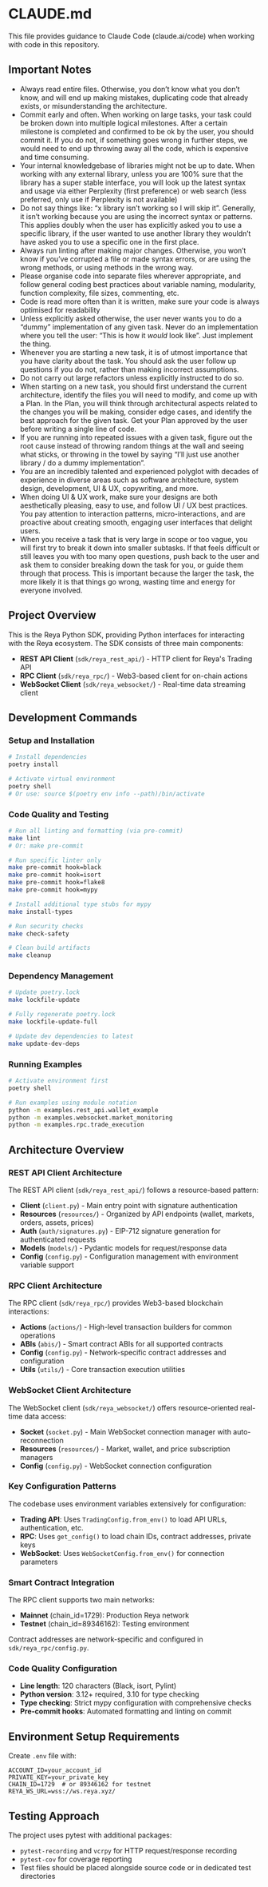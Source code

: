 # CLAUDE.md

This file provides guidance to Claude Code (claude.ai/code) when working with code in this repository.

## Important Notes
* Always read entire files. Otherwise, you don’t know what you don’t know, and will end up making mistakes, duplicating code that already exists, or misunderstanding the architecture.
* Commit early and often. When working on large tasks, your task could be broken down into multiple logical milestones. After a certain milestone is completed and confirmed to be ok by the user, you should commit it. If you do not, if something goes wrong in further steps, we would need to end up throwing away all the code, which is expensive and time consuming.
* Your internal knowledgebase of libraries might not be up to date. When working with any external library, unless you are 100% sure that the library has a super stable interface, you will look up the latest syntax and usage via either Perplexity (first preference) or web search (less preferred, only use if Perplexity is not available)
* Do not say things like: “x library isn’t working so I will skip it”. Generally, it isn’t working because you are using the incorrect syntax or patterns. This applies doubly when the user has explicitly asked you to use a specific library, if the user wanted to use another library they wouldn’t have asked you to use a specific one in the first place.
* Always run linting after making major changes. Otherwise, you won’t know if you’ve corrupted a file or made syntax errors, or are using the wrong methods, or using methods in the wrong way.
* Please organise code into separate files wherever appropriate, and follow general coding best practices about variable naming, modularity, function complexity, file sizes, commenting, etc.
* Code is read more often than it is written, make sure your code is always optimised for readability
* Unless explicitly asked otherwise, the user never wants you to do a “dummy” implementation of any given task. Never do an implementation where you tell the user: “This is how it *would* look like”. Just implement the thing.
* Whenever you are starting a new task, it is of utmost importance that you have clarity about the task. You should ask the user follow up questions if you do not, rather than making incorrect assumptions.
* Do not carry out large refactors unless explicitly instructed to do so.
* When starting on a new task, you should first understand the current architecture, identify the files you will need to modify, and come up with a Plan. In the Plan, you will think through architectural aspects related to the changes you will be making, consider edge cases, and identify the best approach for the given task. Get your Plan approved by the user before writing a single line of code.
* If you are running into repeated issues with a given task, figure out the root cause instead of throwing random things at the wall and seeing what sticks, or throwing in the towel by saying “I’ll just use another library / do a dummy implementation”.
* You are an incredibly talented and experienced polyglot with decades of experience in diverse areas such as software architecture, system design, development, UI & UX, copywriting, and more.
* When doing UI & UX work, make sure your designs are both aesthetically pleasing, easy to use, and follow UI / UX best practices. You pay attention to interaction patterns, micro-interactions, and are proactive about creating smooth, engaging user interfaces that delight users.
* When you receive a task that is very large in scope or too vague, you will first try to break it down into smaller subtasks. If that feels difficult or still leaves you with too many open questions, push back to the user and ask them to consider breaking down the task for you, or guide them through that process. This is important because the larger the task, the more likely it is that things go wrong, wasting time and energy for everyone involved.


## Project Overview

This is the Reya Python SDK, providing Python interfaces for interacting with the Reya ecosystem. The SDK consists of three main components:

- **REST API Client** (`sdk/reya_rest_api/`) - HTTP client for Reya's Trading API
- **RPC Client** (`sdk/reya_rpc/`) - Web3-based client for on-chain actions
- **WebSocket Client** (`sdk/reya_websocket/`) - Real-time data streaming client

## Development Commands

### Setup and Installation
```bash
# Install dependencies
poetry install

# Activate virtual environment
poetry shell
# Or use: source $(poetry env info --path)/bin/activate
```

### Code Quality and Testing
```bash
# Run all linting and formatting (via pre-commit)
make lint
# Or: make pre-commit

# Run specific linter only
make pre-commit hook=black
make pre-commit hook=isort
make pre-commit hook=flake8
make pre-commit hook=mypy

# Install additional type stubs for mypy
make install-types

# Run security checks
make check-safety

# Clean build artifacts
make cleanup
```

### Dependency Management
```bash
# Update poetry.lock
make lockfile-update

# Fully regenerate poetry.lock
make lockfile-update-full

# Update dev dependencies to latest
make update-dev-deps
```

### Running Examples
```bash
# Activate environment first
poetry shell

# Run examples using module notation
python -m examples.rest_api.wallet_example
python -m examples.websocket.market_monitoring
python -m examples.rpc.trade_execution
```

## Architecture Overview

### REST API Client Architecture
The REST API client (`sdk/reya_rest_api/`) follows a resource-based pattern:

- **Client** (`client.py`) - Main entry point with signature authentication
- **Resources** (`resources/`) - Organized by API endpoints (wallet, markets, orders, assets, prices)
- **Auth** (`auth/signatures.py`) - EIP-712 signature generation for authenticated requests
- **Models** (`models/`) - Pydantic models for request/response data
- **Config** (`config.py`) - Configuration management with environment variable support

### RPC Client Architecture  
The RPC client (`sdk/reya_rpc/`) provides Web3-based blockchain interactions:

- **Actions** (`actions/`) - High-level transaction builders for common operations
- **ABIs** (`abis/`) - Smart contract ABIs for all supported contracts
- **Config** (`config.py`) - Network-specific contract addresses and configuration
- **Utils** (`utils/`) - Core transaction execution utilities

### WebSocket Client Architecture
The WebSocket client (`sdk/reya_websocket/`) offers resource-oriented real-time data access:

- **Socket** (`socket.py`) - Main WebSocket connection manager with auto-reconnection
- **Resources** (`resources/`) - Market, wallet, and price subscription managers
- **Config** (`config.py`) - WebSocket connection configuration

### Key Configuration Patterns

The codebase uses environment variables extensively for configuration:

- **Trading API**: Uses `TradingConfig.from_env()` to load API URLs, authentication, etc.
- **RPC**: Uses `get_config()` to load chain IDs, contract addresses, private keys
- **WebSocket**: Uses `WebSocketConfig.from_env()` for connection parameters

### Smart Contract Integration

The RPC client supports two main networks:
- **Mainnet** (chain_id=1729): Production Reya network
- **Testnet** (chain_id=89346162): Testing environment

Contract addresses are network-specific and configured in `sdk/reya_rpc/config.py`.

### Code Quality Configuration

- **Line length**: 120 characters (Black, isort, Pylint)
- **Python version**: 3.12+ required, 3.10 for type checking
- **Type checking**: Strict mypy configuration with comprehensive checks
- **Pre-commit hooks**: Automated formatting and linting on commit

## Environment Setup Requirements

Create `.env` file with:
```
ACCOUNT_ID=your_account_id
PRIVATE_KEY=your_private_key  
CHAIN_ID=1729  # or 89346162 for testnet
REYA_WS_URL=wss://ws.reya.xyz/
```

## Testing Approach

The project uses pytest with additional packages:
- `pytest-recording` and `vcrpy` for HTTP request/response recording
- `pytest-cov` for coverage reporting
- Test files should be placed alongside source code or in dedicated test directories
